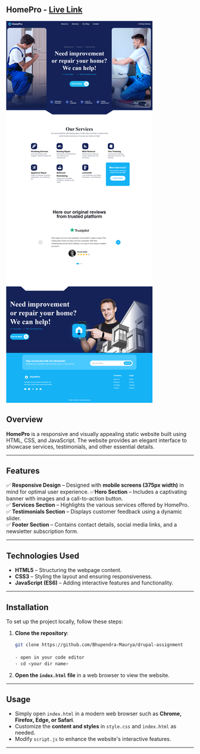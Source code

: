 ## HomePro - [Live Link](https://bhupendra-maurya.github.io/homePro/)

![alt text](./images/websiteimage.png)
## Overview  
**HomePro** is a responsive and visually appealing static website built using HTML, CSS, and JavaScript. The website provides an elegant interface to showcase services, testimonials, and other essential details.    

---

## Features  

✅ **Responsive Design** – Designed with **mobile screens (375px width)** in mind for optimal user experience.
✅**Hero Section** – Includes a captivating banner with images and a call-to-action button.  
✅ **Services Section** – Highlights the various services offered by HomePro.  
✅ **Testimonials Section** – Displays customer feedback using a dynamic slider.  
✅ **Footer Section** – Contains contact details, social media links, and a newsletter subscription form.  

---

## Technologies Used  

- **HTML5** – Structuring the webpage content.  
- **CSS3** – Styling the layout and ensuring responsiveness.  
- **JavaScript (ES6)** – Adding interactive features and functionality.  

---

## Installation  

To set up the project locally, follow these steps:  

1. **Clone the repository**:  
   ```sh
   git clone https://github.com/Bhupendra-Maurya/drupal-assignment

   - open in your code editor
   - cd <your dir name>
   ```
2. **Open the `index.html` file** in a web browser to view the website.  

---

## Usage  

- Simply open `index.html` in a modern web browser such as **Chrome, Firefox, Edge, or Safari**.  
- Customize the **content and styles** in `style.css` and `index.html` as needed.  
- Modify `script.js` to enhance the website's interactive features.  

---
